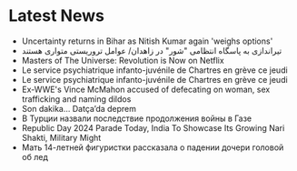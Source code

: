 # Latest News
-  Uncertainty returns in Bihar as Nitish Kumar again 'weighs options'
-  تیراندازی به پاسگاه انتظامی "شور" در زاهدان/ عوامل تروریستی متواری هستند
-  Masters of The Universe: Revolution is Now on Netflix
-  Le service psychiatrique infanto-juvénile de Chartres en grève ce jeudi
-  Le service psychiatrique infanto-juvénile de Chartres en grève ce jeudi
-  Ex-WWE's Vince McMahon accused of defecating on woman, sex trafficking and naming dildos
-  Son dakika… Datça’da deprem
-  В Турции назвали последствие продолжения войны в Газе
-  Republic Day 2024 Parade Today, India To Showcase Its Growing Nari Shakti, Military Might
-  Мать 14-летней фигуристки рассказала о падении дочери головой об лед
